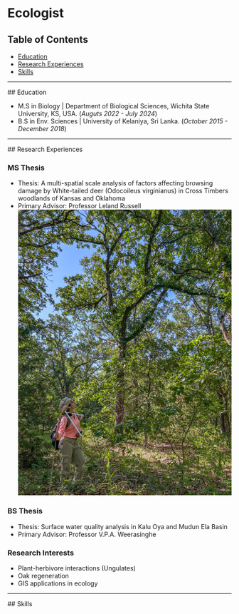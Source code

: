 <script>
    function scrollToSection(sectionId) {
        var section = document.getElementById(sectionId);
        window.scrollTo({
            top: section.offsetTop,
            behavior: 'smooth'
        });
    }
</script>

# Ecologist

## Table of Contents
- [Education](javascript:scrollToSection('education'))
- [Research Experiences](javascript:scrollToSection('research-experiences'))
- [Skills](javascript:scrollToSection('skills'))

---

<div id="education">
## Education <a name="education"></a>

- M.S in Biology | Department of Biological Sciences, Wichita State University, KS, USA. (_Auguts 2022 - July 2024_)
- B.S in Env. Sciences | University of Kelaniya, Sri Lanka. (_October 2015 - December 2018_)
</div>

---

<div id="research-experiences">
## Research Experiences <a name="research-experiences"></a>

### MS Thesis
- Thesis: A multi-spatial scale analysis of factors affecting browsing damage by White-tailed deer (Odocoileus virginianus) in Cross Timbers woodlands of Kansas and Oklahoma 
- Primary Advisor: Professor Leland Russell
![Alt text](/images/IMG_1392.jpg)

### BS Thesis
- Thesis: Surface water quality analysis in Kalu Oya and Mudun Ela Basin 
- Primary Advisor: Professor V.P.A. Weerasinghe 

### Research Interests
- Plant-herbivore interactions (Ungulates)
- Oak regeneration
- GIS applications in ecology
</div>

---

<div id="skills">
## Skills <a name="skills"></a>
</div>
